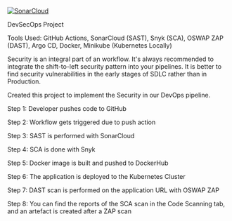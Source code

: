 [![SonarCloud](https://sonarcloud.io/images/project_badges/sonarcloud-black.svg)](https://sonarcloud.io/summary/new_code?id=Supriyo-Roy_project-2-devsecops)


DevSecOps Project

Tools Used: GitHub Actions, SonarCloud (SAST), Snyk (SCA), OSWAP ZAP (DAST), Argo CD, Docker, Minikube (Kubernetes Locally)

Security is an integral part of an workflow. It's always recommended to integrate the shift-to-left security pattern into your pipelines. It is better to find security vulnerabilities in the early stages of SDLC rather than in Production.

Created this project to implement the Security in our DevOps pipeline.

Step 1: Developer pushes code to GitHub

Step 2: Workflow gets triggered due to push action

Step 3: SAST is performed with SonarCloud

Step 4: SCA is done with Snyk

Step 5: Docker image is built and pushed to DockerHub

Step 6: The application is deployed to the Kubernetes Cluster

Step 7: DAST scan is performed on the application URL with OSWAP ZAP

Step 8: You can find the reports of the SCA scan in the Code Scanning tab, and an artefact is created after a ZAP scan


